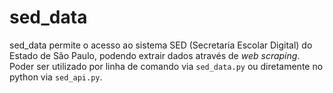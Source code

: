 # sed_data

sed_data permite o acesso ao sistema SED (Secretaria Escolar Digital) do Estado de São Paulo, podendo extrair dados através de *web scraping*. Poder ser utilizado por linha de comando via `sed_data.py` ou diretamente no python via `sed_api.py`.
